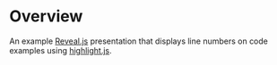 # Overview

An example [Reveal.js](https://github.com/hakimel/reveal.js) presentation that displays line numbers on code examples using [highlight.js](http://softwaremaniacs.org/soft/highlight/en/).
